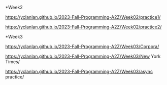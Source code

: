 *Week2

https://yclanlan.github.io/2023-Fall-Programming-A2Z/Week02/practice1/

https://yclanlan.github.io/2023-Fall-Programming-A2Z/Week02/practice2/

*Week3

https://yclanlan.github.io/2023-Fall-Programming-A2Z/Week03/Corpora/

https://yclanlan.github.io/2023-Fall-Programming-A2Z/Week03/New York Times/

https://yclanlan.github.io/2023-Fall-Programming-A2Z/Week03/async practice/